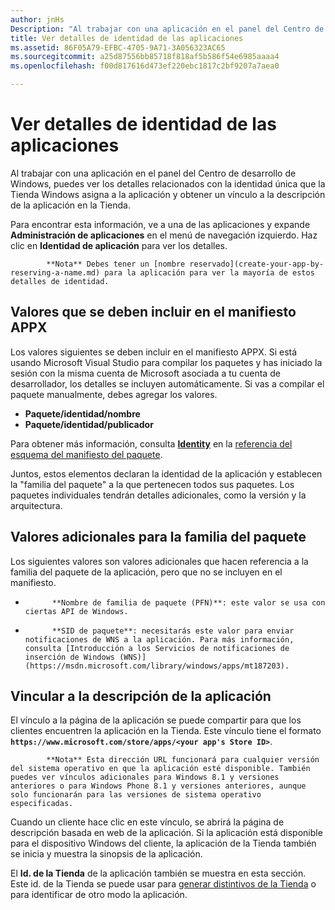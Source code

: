 ```yaml
---
author: jnHs
Description: "Al trabajar con una aplicación en el panel del Centro de desarrollo de Windows, puedes ver los detalles relacionados con la identidad única que la Tienda Windows asigna a la aplicación y obtener un vínculo a la descripción de la aplicación en la Tienda."
title: Ver detalles de identidad de las aplicaciones
ms.assetid: 86F05A79-EFBC-4705-9A71-3A056323AC65
ms.sourcegitcommit: a25d87556bb85718f818af5b586f54e6985aaaa4
ms.openlocfilehash: f00d817616d473ef220ebc1817c2bf9207a7aea0

---
```


# Ver detalles de identidad de las aplicaciones


Al trabajar con una aplicación en el panel del Centro de desarrollo de Windows, puedes ver los detalles relacionados con la identidad única que la Tienda Windows asigna a la aplicación y obtener un vínculo a la descripción de la aplicación en la Tienda.

Para encontrar esta información, ve a una de las aplicaciones y expande **Administración de aplicaciones** en el menú de navegación izquierdo. Haz clic en **Identidad de aplicación** para ver los detalles.

> 
            **Nota** Debes tener un [nombre reservado](create-your-app-by-reserving-a-name.md) para la aplicación para ver la mayoría de estos detalles de identidad.

## Valores que se deben incluir en el manifiesto APPX


Los valores siguientes se deben incluir en el manifiesto APPX. Si está usando Microsoft Visual Studio para compilar los paquetes y has iniciado la sesión con la misma cuenta de Microsoft asociada a tu cuenta de desarrollador, los detalles se incluyen automáticamente. Si vas a compilar el paquete manualmente, debes agregar los valores.

-   **Paquete/identidad/nombre**
-   **Paquete/identidad/publicador**

Para obtener más información, consulta [**Identity**](https://msdn.microsoft.com/library/windows/apps/br211441) en la [referencia del esquema del manifiesto del paquete](https://msdn.microsoft.com/library/windows/apps/br211473).

Juntos, estos elementos declaran la identidad de la aplicación y establecen la "familia del paquete" a la que pertenecen todos sus paquetes. Los paquetes individuales tendrán detalles adicionales, como la versión y la arquitectura.

## Valores adicionales para la familia del paquete


Los siguientes valores son valores adicionales que hacen referencia a la familia del paquete de la aplicación, pero que no se incluyen en el manifiesto.

-   
            **Nombre de familia de paquete (PFN)**: este valor se usa con ciertas API de Windows.
-   
            **SID de paquete**: necesitarás este valor para enviar notificaciones de WNS a la aplicación. Para más información, consulta [Introducción a los Servicios de notificaciones de inserción de Windows (WNS)](https://msdn.microsoft.com/library/windows/apps/mt187203).

## Vincular a la descripción de la aplicación

El vínculo a la página de la aplicación se puede compartir para que los clientes encuentren la aplicación en la Tienda. Este vínculo tiene el formato **`https://www.microsoft.com/store/apps/<your app's Store ID>`**.

> 
            **Nota** Esta dirección URL funcionará para cualquier versión del sistema operativo en que la aplicación esté disponible. También puedes ver vínculos adicionales para Windows 8.1 y versiones anteriores o para Windows Phone 8.1 y versiones anteriores, aunque solo funcionarán para las versiones de sistema operativo especificadas.

Cuando un cliente hace clic en este vínculo, se abrirá la página de descripción basada en web de la aplicación. Si la aplicación está disponible para el dispositivo Windows del cliente, la aplicación de la Tienda también se inicia y muestra la sinopsis de la aplicación.

El **Id. de la Tienda** de la aplicación también se muestra en esta sección. Este id. de la Tienda se puede usar para [generar distintivos de la Tienda](http://go.microsoft.com/fwlink/p/?LinkId=534236) o para identificar de otro modo la aplicación.

 

 







<!--HONumber=Jun16_HO4-->


